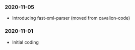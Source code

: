 ### 2020-11-05
- Introducing fast-xml-parser (moved from cavalion-code)

### 2020-11-01
* Initial coding